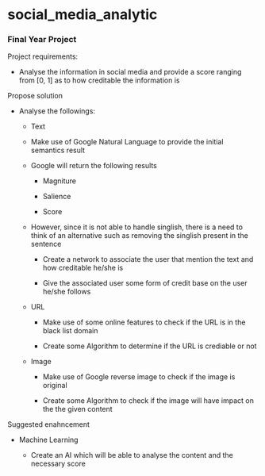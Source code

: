 # social_media_analytic

### Final Year Project

Project requirements:

* Analyse the information in social media and provide a score ranging from [0, 1] as to how creditable the information is 

Propose solution

* Analyse the followings:

  * Text 

  * Make use of Google Natural Language to provide the initial semantics result 

  * Google will return the following results

    * Magniture

    * Salience

    * Score

  * However, since it is not able to handle singlish, there is a need to think of an alternative such as removing the singlish present in the sentence

    * Create a network to associate the user that mention the text and how creditable he/she is 

    * Give the associated user some form of credit base on the user he/she follows

  * URL

    * Make use of some online features to check if the URL is in the black list domain 

    * Create some Algorithm to determine if the URL is crediable or not 

  * Image

    * Make use of Google reverse image to check if the image is original 

    * Create some Algorithm to check if the image will have impact on the the given content 



Suggested enahncement 

* Machine Learning 

  * Create an AI which will be able to analyse the content and the necessary score 
